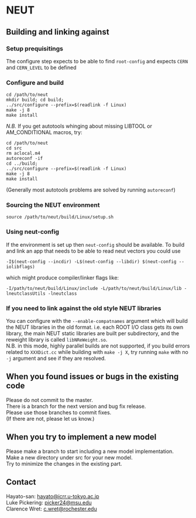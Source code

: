 # NEUT

## Building and linking against

### Setup prequisitings
The configure step expects to be able to find `root-config` and expects `CERN` and `CERN_LEVEL` to be defined

### Configure and build
```
cd /path/to/neut
mkdir build; cd build;
../src/configure --prefix=$(readlink -f Linux)
make -j 8
make install
```

*N.B.* If you get autotools whinging about missing LIBTOOL or AM_CONDITIONAL macros, try:

```
cd /path/to/neut
cd src
rm aclocal.m4
autoreconf -if
cd ../build;
../src/configure --prefix=$(readlink -f Linux)
make -j 8
make install
```

(Generally most autotools problems are solved by running  `autoreconf`)

### Sourcing the NEUT environment
```
source /path/to/neut/build/Linux/setup.sh
```

### Using neut-config
If the environment is set up then `neut-config` should be available. To build and link an app that needs to be able to read neut vectors you could use
```
-I$(neut-config --incdir) -L$(neut-config --libdir) $(neut-config --iolibflags)
```
which might produce compiler/linker flags like:
```
-I/path/to/neut/build/Linux/include -L/path/to/neut/build/Linux/lib -lneutclassUtils -lneutclass
```

### If you need to link against the old style NEUT libraries
You can configure with the `--enable-compatnames` argument which will build the NEUT libraries in the old format. i.e. each ROOT I/O class gets its own library, the main NEUT static libraries are built per subdirectory, and the reweight library is called `libNReWeight.so`.<br>
N.B. in this mode, highly parallel builds are not supported, if you build errors related to `XXXDict.cc` while building with `make -j X`, try running `make` with no `-j` argument and see if they are resolved.<br>

## When you found issues or bugs in the existing code
Please do not commit to the master.<br>
There is a branch for the next version and bug fix release.<br>
Please use those branches to commit fixes.<br>
(If there are not, please let us know.)<br>

## When you try to implement a new model
Please make a branch to start including a new model implementation.<br>
Make a new directory under src for your new model.<br>
Try to minimize the changes in the existing part.<br>

## Contact
Hayato-san: hayato@icrr.u-tokyo.ac.jp<br>
Luke Pickering: picker24@msu.edu<br>
Clarence Wret: c.wret@rochester.edu<br>
